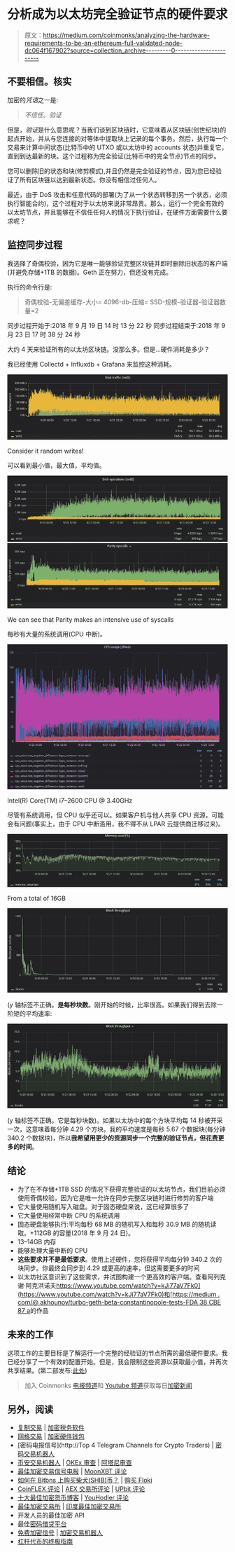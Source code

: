 # 分析成为以太坊完全验证节点的硬件要求

> 原文：<https://medium.com/coinmonks/analyzing-the-hardware-requirements-to-be-an-ethereum-full-validated-node-dc064f167902?source=collection_archive---------0----------------------->

## 不要相信。核实

加密的*咒语*之一是:

> *不信任。验证*

但是，*验证*是什么意思呢？当我们谈到区块链时，它意味着从区块链(创世纪块)的起点开始，并从与您连接的对等体中提取块上记录的每个事务。然后，执行每一个交易来计算中间状态(比特币中的 UTXO 或以太坊中的 accounts 状态)并重复它，直到到达最新的块。这个过程称为完全验证(比特币中的完全节点)节点的同步。

您可以删除旧的状态和块(修剪模式),并且仍然是完全验证的节点，因为您已经验证了所有区块链以达到最新状态。你没有相信过任何人。

最近，由于 DoS 攻击和任意代码的部署(为了从一个状态转移到另一个状态，必须执行智能合约)，这个过程对于以太坊来说非常昂贵。那么，运行一个完全有效的以太坊节点，并且能够在不信任任何人的情况下执行验证，在硬件方面需要什么要求呢？

## 监控同步过程

我选择了奇偶校验，因为它是唯一能够验证完整区块链并即时删除旧状态的客户端(并避免存储+1TB 的数据)。Geth 正在努力，但还没有完成。

执行的命令行是:

> 奇偶校验-无偏差缓存-大小= 4096-db-压缩= SSD-规模-验证器-验证器数量=2

同步过程开始于:2018 年 9 月 19 日 14 时 13 分 22 秒
同步过程结束于:2018 年 9 月 23 日 17 时 38 分 24 秒

大约 4 天来验证所有的以太坊区块链。没那么多。但是…硬件消耗是多少？

我已经使用 Collectd + Influxdb + Grafana 来监控这种消耗。

![](img/ec2f9e411f0e13186c357252262019cc.png)

Consider it random writes!

可以看到最小值，最大值，平均值。

![](img/d9a188d0cb1fc26e683e214fd1e71505.png)![](img/292e9003658f162e0425bcb358cd4670.png)

We can see that Parity makes an intensive use of syscalls

每秒有大量的系统调用(CPU 中断)。

![](img/016b83df059ee3bcca44db82bb4acb7d.png)

Intel(R) Core(TM) i7–2600 CPU @ 3.40GHz

尽管有系统调用，但 CPU 似乎还可以。如果客户机与他人共享 CPU 资源，可能会有问题(事实上，由于 CPU 中断滥用，我不得不从 LPAR 云提供商迁移过来)。

![](img/4ee4c07b8c4741d457bac2385dcaeee2.png)

From a total of 16GB

![](img/3a967e8367a833db87aa94d9537464be.png)

(y 轴标签不正确。**是每秒块数**。刚开始的时候，比率很高。如果我们得到去除一阶矩的平均速率:

![](img/56579141cebef5575a9b91742700d798.png)

(y 轴标签不正确。它是每秒块数)。如果以太坊中的每个方块平均每 14 秒被开采一次，这意味着每分钟 4.29 个方块。我的平均速度是每秒 5.67 个数据块(每分钟 340.2 个数据块)，所以**我希望用更少的资源同步一个完整的验证节点，但花费更多的时间**。

## 结论

*   为了在不存储+1TB SSD 的情况下获得完整验证的以太坊节点，我们目前必须使用奇偶校验，因为它是唯一允许在同步完整区块链时进行修剪的客户端
*   它大量使用随机写入磁盘。对于固态硬盘来说，这已经算很多了
*   它大量使用经常中断 CPU 的系统调用
*   固态硬盘能够执行:平均每秒 68 MB 的随机写入和每秒 30.9 MB 的随机读取。+112GB 的容量(2018 年 9 月 24 日)。
*   13–14GB 内存
*   能够处理大量中断的 CPU
*   **这些要求并不是最低要求**。使用上述硬件，您将获得平均每分钟 340.2 次的块同步。你最终会同步到 4.29 或更高的速率，但这需要更多的时间
*   以太坊社区意识到了这些需求，并试图构建一个更高效的客户端。查看阿列克谢·阿克洪诺夫[https://www.youtube.com/watch?v=kJi77aV7Fk0](https://www.youtube.com/watch?v=kJi77aV7Fk0)和[https://medium . com/@ akhounov/turbo-geth-beta-constantinopole-tests-FDA 38 CBE 87 a](/@akhounov/turbo-geth-beta-constantinopole-tests-fda38cbe87a)的作品

## 未来的工作

这项工作的主要目标是了解运行一个完整的经验证的节点所需的最低硬件要求。我已经分享了一个有效的配置开始。但是，我会限制这些资源以获取最小值，并再次共享结果。(第二部发布:[此处](/@albpalau/analyzing-the-hardware-requirements-to-be-an-ethereum-full-validated-node-ii-415b8457c6e8))

> 加入 Coinmonks [电报频道](https://t.me/coincodecap)和 [Youtube 频道](https://www.youtube.com/c/coinmonks/videos)获取每日[加密新闻](http://coincodecap.com/)

## 另外，阅读

*   [复制交易](/coinmonks/top-10-crypto-copy-trading-platforms-for-beginners-d0c37c7d698c) | [加密税务软件](/coinmonks/crypto-tax-software-ed4b4810e338)
*   [网格交易](https://coincodecap.com/grid-trading) | [加密硬件钱包](/coinmonks/the-best-cryptocurrency-hardware-wallets-of-2020-e28b1c124069)
*   [密码电报信号](http://Top 4 Telegram Channels for Crypto Traders) | [密码交易机器人](/coinmonks/crypto-trading-bot-c2ffce8acb2a)
*   [币安交易机器人](/coinmonks/binance-trading-bots-d0d57bb62c4c) | [OKEx 审查](/coinmonks/okex-review-6b369304110f) | [阿塔尼审查](https://coincodecap.com/atani-review)
*   [最佳加密交易信号电报](/coinmonks/best-crypto-signals-telegram-5785cdbc4b2b) | [MoonXBT 评论](/coinmonks/moonxbt-review-6e4ab26d037)
*   [如何在 Bitbns 上购买柴犬(SHIB)币？](https://coincodecap.com/buy-shiba-bitbns) | [购买 Floki](https://coincodecap.com/buy-floki-inu-token)
*   [CoinFLEX 评论](https://coincodecap.com/coinflex-review) | [AEX 交易所评论](https://coincodecap.com/aex-exchange-review) | [UPbit 评论](https://coincodecap.com/upbit-review)
*   [十大最佳加密货币博客](https://coincodecap.com/best-cryptocurrency-blogs) | [YouHodler 评论](https://coincodecap.com/youhodler-review)
*   [最佳加密交易所](/coinmonks/crypto-exchange-dd2f9d6f3769) | [印度最佳加密交易所](/coinmonks/bitcoin-exchange-in-india-7f1fe79715c9)
*   开发人员的最佳加密 API
*   最佳[密码借贷平台](/coinmonks/top-5-crypto-lending-platforms-in-2020-that-you-need-to-know-a1b675cec3fa)
*   [免费加密信号](/coinmonks/free-crypto-signals-48b25e61a8da) | [加密交易机器人](/coinmonks/crypto-trading-bot-c2ffce8acb2a)
*   [杠杆代币的终极指南](/coinmonks/leveraged-token-3f5257808b22)